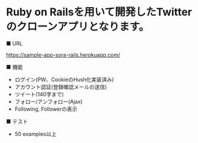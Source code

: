 # Ruby on Railsを用いて開発したTwitterのクローンアプリとなります。
■ URL

https://sample-app-sora-rails.herokuapp.com/

■ 機能
- ログイン(PW、CookieのHush化実装済み)
- アカウント認証(登録確認メールの送信)
- ツイート(140字まで)
- フォロー/アンフォロー(Ajax)
- Following, Followerの表示

■ テスト
- 50 examples以上


